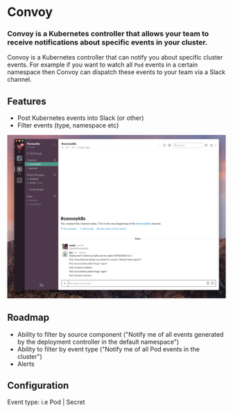 # Convoy

### Convoy is a Kubernetes controller that allows your team to receive notifications about specific events in your cluster.

Convoy is a Kubernetes controller that can notify you about specific cluster events.
For example if you want to watch all `Pod` events in a certain namespace then Convoy can dispatch
these events to your team via a Slack channel.

## Features

* Post Kubernetes events into Slack (or other)
* Filter events (type, namespace etc)

![Convoy](https://github.com/owainlewis/convoy/blob/master/convoy.png?raw=true)

## Roadmap

* Ability to filter by source component ("Notify me of all events generated by the deployment controller in the default namespace")
* Ability to filter by event type ("Notify me of all Pod events in the cluster")
* Alerts

## Configuration

Event type: i.e Pod | Secret
